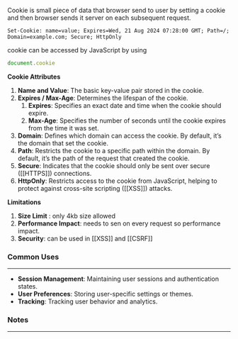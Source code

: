 Cookie is small piece of data that browser send to user by setting a cookie and then browser sends it server on each  subsequent request. 

```http
Set-Cookie: name=value; Expires=Wed, 21 Aug 2024 07:28:00 GMT; Path=/; Domain=example.com; Secure; HttpOnly

```

cookie can be accessed by JavaScript by using 

```js
document.cookie
```


**Cookie Attributes**

1. **Name and Value**: The basic key-value pair stored in the cookie.
2. **Expires / Max-Age**: Determines the lifespan of the cookie.
	1. **Expires**: Specifies an exact date and time when the cookie should expire.
	2. **Max-Age**: Specifies the number of seconds until the cookie expires from the time it was set.
3. **Domain**: Defines which domain can access the cookie. By default, it’s the domain that set the cookie.
4. **Path**: Restricts the cookie to a specific path within the domain. By default, it’s the path of the request that created the cookie.
5. **Secure**: Indicates that the cookie should only be sent over secure ([[HTTPS]]) connections.
6. **HttpOnly**: Restricts access to the cookie from JavaScript, helping to protect against cross-site scripting ([[XSS]]) attacks.

**Limitations**

1. **Size Limit** : only 4kb size allowed
2. **Performance Impact**: needs to sen on every request so performance impact.
3. **Security**: can be used in [[XSS]] and [[CSRF]]

### **Common Uses**
---



- **Session Management**: Maintaining user sessions and authentication states.
- **User Preferences**: Storing user-specific settings or themes.
- **Tracking**: Tracking user behavior and analytics.

### Notes
---

